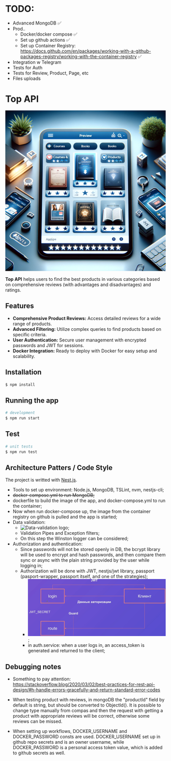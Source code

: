 # TODO:

- Advanced MongoDB ✅
- Prod..
  - Docker/docker compose ✅
  - Set up github actions ✅
  - Set up Container Registry: https://docs.github.com/en/packages/working-with-a-github-packages-registry/working-with-the-container-registry ✅
- Integration w Telegram
- Tests for Auth
- Tests for Review, Product, Page, etc
- Files uploads

# Top API

![Top API logo](https://raw.githubusercontent.com/igerne94/top-api/main/logo.webp)

**Top API** helps users to find the best products in various categories based on comprehensive reviews (with advantages and disadvantages) and ratings.

## Features

- **Comprehensive Product Reviews:** Access detailed reviews for a wide range of products.
- **Advanced Filtering:** Utilize complex queries to find products based on specific criteria.
- **User Authentication:** Secure user management with encrypted passwords and JWT for sessions.
- **Docker Integration:** Ready to deploy with Docker for easy setup and scalability.

## Installation

```bash
$ npm install
```

## Running the app

```bash
# development
$ npm run start
```

## Test

```bash
# unit tests
$ npm run test
```

## Architecture Patters / Code Style

The project is writted with [Nest.js](https://docs.nestjs.com/).

- Tools to set up environment: Node.js, MongoDB, TSLint, nvm, nestjs-cli;
- ~~docker-compose.yml to run MongoDB;~~
- dockerfile to build the image of the app, and docker-compose.yml to run the container;
- Now when run docker-compose up, the image from the container registry on github is pulled and the app is started;
- Data validation:
  - ![Data-validation logo](https://raw.githubusercontent.com/igerne94/top-api/main/data-validation.webp);
  - Validation Pipes and Exception filters;
  - On this step the Winston logger can be considered;
- Authorization and authentication:
  - Since passwords will not be stored openly in DB, the bcrypt library will be used to encrypt and hash passwords, and then compare them sync or async with the plain string provided by the user while logging in;
  - Authorization will be done with JWT, nestjs/jwt library, passport (pasport-wrapper, passport itself, and one of the strategies);
    - ![jwt logo](https://github.com/igerne94/top-api/blob/main/jwt.png);
    - in auth.service: when a user logs in, an access_token is generated and returned to the client;

## Debugging notes

- Something to pay attention: https://stackoverflow.blog/2020/03/02/best-practices-for-rest-api-design/#h-handle-errors-gracefully-and-return-standard-error-codes

- When testing product with reviews, in mongoDB the "productId" field by default is string, but should be converted to ObjectId(). It is possible to change type manually from compas and then the request with getting a product with appropriate reviews will be correct, otherwise some reviews can be missed.

- When setting up workflows, DOCKER_USERNAME and DOCKER_PASSWORD consts are used. DOCKER_USERNAME set up in github repo secrets and is an owner username, while DOCKER_PASSWORD is a personal access token value, which is added to github secrets as well.
